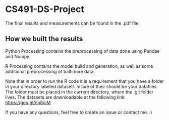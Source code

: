 # CS491-DS-Project

The final results and measurements can be found in the .pdf file.




## How we built the results
Python Processing contains the preprocessing of data done using Pandas and Numpy.

R Processing contains the model build and generation, as well as some additional preprocessing of baltimore data.

Note that in order to run the R code it is a requirement that you have a folder in your directory labeled dataset/. Inside of their should be your datafiles. The folder must be placed in the current directory, where the .git folder lives. The datasets are downloadable at the following link: https://goo.gl/nn8qiM

If you have any questions, feel free to create an issue or contact me. :)
